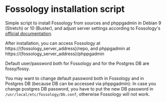 # Fossology installation script
Simple script to install Fossology from sources and phppgadmin in Debian 9 (Stretch) or 10 (Buster), and adjust server settings according to Fossology's [official documentation](https://github.com/fossology/fossology/wiki/Configuration-and-Tuning).

After installation, you can access Fossology at https://{fossology_server_address}/repo, and phppgadmin at https://{fossology_server_address}/phppgadmin

Default user/password both for Fossology and for the Postgres DB are fossy/fossy.

You may want to change default password both in Fossology and in Postgres DB (because DB can be accessed via phppgadmin):
In case you change postgres DB password, you have to put the new DB password in `/usr/local/etc/fossology/Db.conf`, otherwise Fossology will not work.
